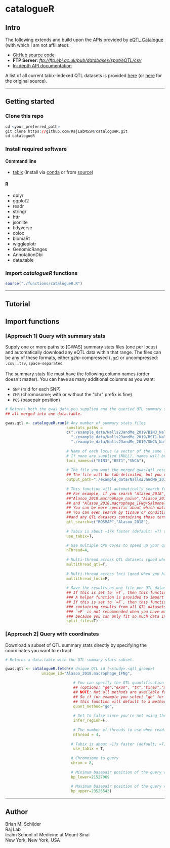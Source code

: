# catalogueR

## Intro    

The following extends and build upon the APIs provided by [eQTL Catalogue](https://www.ebi.ac.uk/eqtl/) (with which I am not affiliated):  
- [GitHub source code](https://github.com/eQTL-Catalogue/eQTL-Catalogue-resources)  
- **FTP Server**: *ftp://ftp.ebi.ac.uk/pub/databases/spot/eQTL/csv*  
- [In-depth API documentation](https://www.ebi.ac.uk/eqtl/api-docs/)  

A list of all current tabix-indexed QTL datasets is provided [here](https://github.com/RajLabMSSM/catalogueR/blob/master/resources/eQTLcatalogue_tabix_ftp_paths.tsv) (or [here](https://github.com/eQTL-Catalogue/eQTL-Catalogue-resources/blob/master/tabix/tabix_ftp_paths.tsv) for the original source).  


<hr>  

## Getting started  

### Clone this repo  

```r
cd <your_preferred_path>   
git clone https://github.com/RajLabMSSM/catalogueR.git  
cd catalogueR
```

### Install required software

#### Command line 
- [tabix](http://www.htslib.org/doc/tabix.html) (Install via [conda](https://anaconda.org/bioconda/tabix) or from [source](http://www.htslib.org/download/))  

#### R  
- dplyr  
- ggplot2  
- readr  
- stringr  
- httr  
- jsonlite  
- tidyverse  
- coloc  
- biomaRt
- wiggleplotr  
- GenomicRanges  
- AnnotationDbi   
- data.table  
  
### Import *catalogueR* functions  

```r
source("./functions/catalogueR.R")
```  

<hr>  

## Tutorial

## Import functions


### [Approach 1] Query with summary stats  

Supply one or more paths to [GWAS] summary stats files (one per locus) and automatically download any eQTL data within that range. The files can be any of these formats, either *gzip*-compressed (`.gz`) or uncompressed: `.csv`, `.tsv`, `space-separated`  
<br>
The summary stats file must have the following column names (order doesn't matter). You can have as many additional columns as you want:  
  - `SNP` (rsid for each SNP)
  - `CHR` (chromosome; with or without the "chr" prefix is fine)
  - `POS` (basepair position)

```r
# Returns both the gwas_data you supplied and the queried QTL summary stats, 
## all merged into one data.table.  

gwas.qtl <- catalogueR.run(# Any number of summary stats files
                           sumstats_paths =
                           c("./example_data/Nalls23andMe_2019/BIN3_Nalls23andMe_2019_subset.tsv.gz",
                             "./example_data/Nalls23andMe_2019/BST1_Nalls23andMe_2019_subset.tsv.gz",
                             "./example_data/Nalls23andMe_2019/SNCA_Nalls23andMe_2019_subset.tsv.gz"),
                           
                           # Name of each locus (a vector of the same length as the sumstats_paths)  
                           # If none are supplied (NULL), names will be assigned based on the chromosomal coordinates.
                           loci_names=c("BIN3","BST1","SNCA"),
                           
                           # The file you want the merged gwas/qtl results to be saved in.
                           ## The file will be tab-delimited, but you can choose to leave it uncompressed by removing the '.gz' at the end of the path here.
                           output_path="./example_data/Nalls23andMe_2019/eQTL_Catalogue.tsv.gz",
                           
                           # This function will automatically search for any datasets that match your criterion.
                           ## For example, if you search "Alasoo_2018", it will query the datasets
                           ##"Alasoo_2018.macrophage_naive","Alasoo_2018.macrophage_IFNg",Alasoo_2018.macrophage_Salmonella", 
                           ## and "Alasoo_2018.macrophage_IFNg+Salmonella").
                           ## You can be more specific about which datasets you want to include, for example by searching: "Alasoo_2018.macrophage_IFNg".
                           ## You can even search by tissue or condition type (e.g.c("blood","brain")) 
                           ##and any QTL datasets containing those terms will be quried too.
                           qtl_search=c("ROSMAP","Alasoo_2018"),
                           
                           # Tabix is about ~17x faster (default; =T) than the REST API (=F).
                           use_tabix=T,
                           
                           # Use multiple CPU cores to speed up your queries
                           nThread=4, 
                           
                           # Multi-thread across QTL datasets (good when you're querying lots of QTL datasets.)
                           multithread_qtl=T,
                           
                           # Multi-thread across loci (good when you have lots of gwas loci)
                           multithread_loci=F,
                           
                           # Save the results as one file per QTL dataset (with all loci within each file).
                           ## If this is set to `=T`, then this function will return the list of paths where these files were saved.
                           ### A helper function is provided to import and merge them back together in R.
                           ## If this is set to `=F`, then this function will instead return one big merged data.table
                           ### containing results from all QTL datasets and all loci. 
                           ### `=F` is not recommended when you have many large loci and/or many QTL datasets, 
                           ### because you can only fit so much data into memory.
                           split_files=T)
```


### [Approach 2] Query with coordinates  

Download a subset of QTL summary stats directly by specifying the coordinates you want to extract:  
 
```r
# Returns a data.table with the QTL summary stats subset.  

gwas.qtl <- catalogueR.fetch(# Unique QTL id (<study>.<qtl_group>)
				unique_id="Alasoo_2018.macrophage_IFNg",

                              # You can specify the QTL quantification method you want to use.
                              ## (options: "ge","exon", "tx","txrev","microarray")
                              ## NOTE: Not all methods are available for all datasets. 
                              ## So if for example you select "ge" for a microarray dataset,   
                              ## this function will default to a method that is available for that dataset (i.e. "microarray")
                              quant_method="ge",
                              
                              # Set to false since you're not using the gwas_data to infer coordinates.
                              infer_region=F, 
                              
                              # The number of threads to use when reading in the QTL data subset
                              nThread = 4,
                               
                             # Tabix is about ~17x faster (default; =T) than the REST API (=F).
                              use_tabix = T,
                              
                             # Chromosome to query
                             chrom = 8,
                             
                             # Minimum basepair position of the query window
                             bp_lower=21527069
                             
                             # Maximum basepair position of the query window
                             bp_upper=23525543)
```

<hr>

## Author  

Brian M. Schilder  
Raj Lab  
Icahn School of Medicine at Mount Sinai  
New York, New York, USA  
